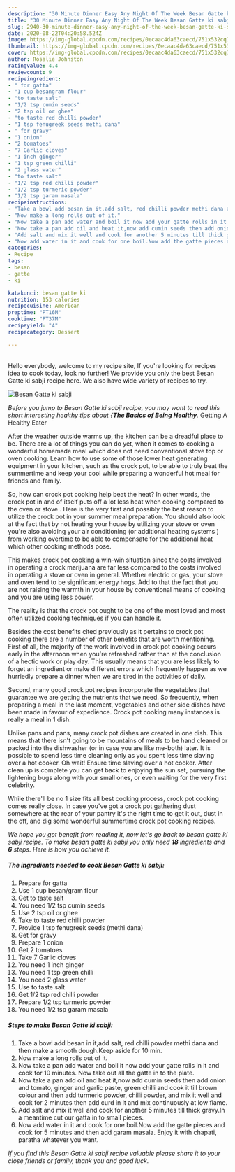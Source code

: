 ```yaml
---
description: "30 Minute Dinner Easy Any Night Of The Week Besan Gatte ki sabji"
title: "30 Minute Dinner Easy Any Night Of The Week Besan Gatte ki sabji"
slug: 2940-30-minute-dinner-easy-any-night-of-the-week-besan-gatte-ki-sabji
date: 2020-08-22T04:20:58.524Z
image: https://img-global.cpcdn.com/recipes/0ecaac4da63caecd/751x532cq70/besan-gatte-ki-sabji-recipe-main-photo.jpg
thumbnail: https://img-global.cpcdn.com/recipes/0ecaac4da63caecd/751x532cq70/besan-gatte-ki-sabji-recipe-main-photo.jpg
cover: https://img-global.cpcdn.com/recipes/0ecaac4da63caecd/751x532cq70/besan-gatte-ki-sabji-recipe-main-photo.jpg
author: Rosalie Johnston
ratingvalue: 4.4
reviewcount: 9
recipeingredient:
- " for gatta"
- "1 cup besangram flour"
- "to taste salt"
- "1/2 tsp cumin seeds"
- "2 tsp oil or ghee"
- "to taste red chilli powder"
- "1 tsp fenugreek seeds methi dana"
- " for gravy"
- "1 onion"
- "2 tomatoes"
- "7 Garlic cloves"
- "1 inch ginger"
- "1 tsp green chilli"
- "2 glass water"
- "to taste salt"
- "1/2 tsp red chilli powder"
- "1/2 tsp turmeric powder"
- "1/2 tsp garam masala"
recipeinstructions:
- "Take a bowl add besan in it,add salt, red chilli powder methi dana and then make a smooth dough.Keep aside for 10 min."
- "Now make a long rolls out of it."
- "Now take a pan add water and boil it now add your gatte rolls in it and cook for 10 minutes. Now take out all the gatte in to the plate."
- "Now take a pan add oil and heat it,now add cumin seeds then add onion and tomato, ginger and garlic paste, green chilli and cook it till brown colour and then add turmeric powder, chilli powder, and mix it well and cook for 2 minutes then add curd in it and mix continuously at low flame."
- "Add salt and mix it well and cook for another 5 minutes till thick gravy.In a meantime cut our gatta in to small pieces."
- "Now add water in it and cook for one boil.Now add the gatte pieces and cook for 5 minutes and then add garam masala. Enjoy it with chapati, paratha whatever you want."
categories:
- Recipe
tags:
- besan
- gatte
- ki

katakunci: besan gatte ki 
nutrition: 153 calories
recipecuisine: American
preptime: "PT16M"
cooktime: "PT37M"
recipeyield: "4"
recipecategory: Dessert

---
```

<br>
Hello everybody, welcome to my recipe site, If you're looking for recipes idea to cook today, look no further! We provide you only the best Besan Gatte ki sabji recipe here. We also have wide variety of recipes to try.
<br>


![Besan Gatte ki sabji](https://img-global.cpcdn.com/recipes/0ecaac4da63caecd/751x532cq70/besan-gatte-ki-sabji-recipe-main-photo.jpg)

<i>Before you jump to Besan Gatte ki sabji recipe, you may want to read this short interesting healthy tips about {<strong>The Basics of Being Healthy</strong>.</i>
Getting A Healthy Eater


After the weather outside warms up, the kitchen can be a dreadful place to be. There are a lot of things you can do yet, when it comes to cooking a wonderful homemade meal which does not need conventional stove top or oven cooking. Learn how to use some of those lower heat generating equipment in your kitchen, such as the crock pot, to be able to truly beat the summertime and keep your cool while preparing a wonderful hot meal for friends and family.

So, how can crock pot cooking help beat the heat? In other words, the crock pot in and of itself puts off a lot less heat when cooking compared to the oven or stove . Here is the very first and possibly the best reason to utilize the crock pot in your summer meal preparation. You should also look at the fact that by not heating your house by utilizing your stove or oven you're also avoiding your air conditioning (or additional heating systems ) from working overtime to be able to compensate for the additional heat which other cooking methods pose.

This makes crock pot cooking a win-win situation since the costs involved in operating a crock marijuana are far less compared to the costs involved in operating a stove or oven in general. Whether electric or gas, your stove and oven tend to be significant energy hogs. Add to that the fact that you are not raising the warmth in your house by conventional means of cooking and you are using less power.

 The reality is that the crock pot ought to be one of the most loved and most often utilized cooking techniques if you can handle it.  



Besides the cost benefits cited previously as it pertains to crock pot cooking there are a number of other benefits that are worth mentioning. First of all, the majority of the work involved in crock pot cooking occurs early in the afternoon when you're refreshed rather than at the conclusion of a hectic work or play day. This usually means that you are less likely to forget an ingredient or make different errors which frequently happen as we hurriedly prepare a dinner when we are tired in the activities of daily.

Second, many good crock pot recipes incorporate the vegetables that guarantee we are getting the nutrients that we need. So frequently, when preparing a meal in the last moment, vegetables and other side dishes have been made in favour of expedience. Crock pot cooking many instances is really a meal in 1 dish.

 Unlike pans and pans, many crock pot dishes are created in one dish. This means that there isn't going to be mountains of meals to be hand cleaned or packed into the dishwasher (or in case you are like me-both) later. It is possible to spend less time cleaning only as you spent less time slaving over a hot cooker. Oh wait! Ensure time slaving over a hot cooker. After clean up is complete you can get back to enjoying the sun set, pursuing the lightening bugs along with your small ones, or even waiting for the very first celebrity.

While there'll be no 1 size fits all best cooking process, crock pot cooking comes really close. In case you've got a crock pot gathering dust somewhere at the rear of your pantry it's the right time to get it out, dust in the off, and dig some wonderful summertime crock pot cooking recipes.


<i>We hope you got benefit from reading it, now let's go back to besan gatte ki sabji recipe. To make besan gatte ki sabji you only need <strong>18</strong> ingredients and <strong>6</strong> steps. Here is how you achieve it.
</i>

##### The ingredients needed to cook Besan Gatte ki sabji:

1. Prepare  for gatta
1. Use 1 cup besan/gram flour
1. Get to taste salt
1. You need 1/2 tsp cumin seeds
1. Use 2 tsp oil or ghee
1. Take to taste red chilli powder
1. Provide 1 tsp fenugreek seeds (methi dana)
1. Get  for gravy
1. Prepare 1 onion
1. Get 2 tomatoes
1. Take 7 Garlic cloves
1. You need 1 inch ginger
1. You need 1 tsp green chilli
1. You need 2 glass water
1. Use to taste salt
1. Get 1/2 tsp red chilli powder
1. Prepare 1/2 tsp turmeric powder
1. You need 1/2 tsp garam masala


##### Steps to make Besan Gatte ki sabji:

1. Take a bowl add besan in it,add salt, red chilli powder methi dana and then make a smooth dough.Keep aside for 10 min.
1. Now make a long rolls out of it.
1. Now take a pan add water and boil it now add your gatte rolls in it and cook for 10 minutes. Now take out all the gatte in to the plate.
1. Now take a pan add oil and heat it,now add cumin seeds then add onion and tomato, ginger and garlic paste, green chilli and cook it till brown colour and then add turmeric powder, chilli powder, and mix it well and cook for 2 minutes then add curd in it and mix continuously at low flame.
1. Add salt and mix it well and cook for another 5 minutes till thick gravy.In a meantime cut our gatta in to small pieces.
1. Now add water in it and cook for one boil.Now add the gatte pieces and cook for 5 minutes and then add garam masala. Enjoy it with chapati, paratha whatever you want.




<i>If you find this Besan Gatte ki sabji recipe valuable please share it to your close friends or family, thank you and good luck.</i>
